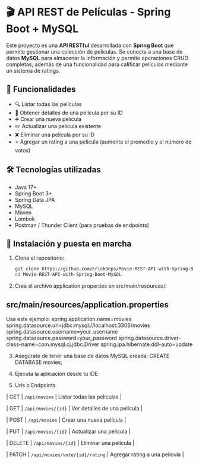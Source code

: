 # 🎬 API REST de Películas - Spring Boot + MySQL

Este proyecto es una **API RESTful** desarrollada con **Spring Boot** que permite gestionar una colección de películas. Se conecta a una base de datos **MySQL** para almacenar la información y permite operaciones CRUD completas, además de una funcionalidad para calificar películas mediante un sistema de ratings.

## 🚀 Funcionalidades

- 🔍 Listar todas las películas
- 🎥 Obtener detalles de una película por su ID
- ➕ Crear una nueva película
- ✏️ Actualizar una película existente
- ❌ Eliminar una película por su ID
- ⭐ Agregar un rating a una película (aumenta el promedio y el número de votos)

## 🛠️ Tecnologías utilizadas

- Java 17+
- Spring Boot 3+
- Spring Data JPA
- MySQL
- Maven
- Lombok
- Postman / Thunder Client (para pruebas de endpoints)

## 🔧 Instalación y puesta en marcha

1. Clona el repositorio:
   ```bash
   git clone https://github.com/ErickDeps/Movie-REST-API-with-Spring-Boot-MySQL.git
   cd Movie-REST-API-with-Spring-Boot-MySQL

2. Crea el archivo application.properties en src/main/resources/:
## src/main/resources/application.properties

Usa este ejemplo:
spring.application.name=movies
spring.datasource.url=jdbc:mysql://localhost:3306/movies
spring.datasource.username=your_username
spring.datasource.password=your_password
spring.datasource.driver-class-name=com.mysql.cj.jdbc.Driver
spring.jpa.hibernate.ddl-auto=update

3. Asegúrate de tener una base de datos MySQL creada:
CREATE DATABASE movies;

4. Ejecuta la aplicación desde tu IDE

5. Urls o Endpoints

| GET    | `/api/movies`                  | Listar todas las películas    |

| GET    | `/api/movies/{id}`             | Ver detalles de una película  |

| POST   | `/api/movies`                  | Crear una nueva película      |

| PUT    | `/api/movies/{id}`             | Actualizar una película       |

| DELETE | `/api/movies/{id}`             | Eliminar una película         |

| PATCH  | `/api/movies/vote/{id}/rating` | Agregar rating a una película |



